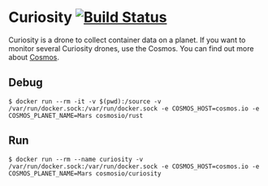 # Curiosity [![Build Status](https://travis-ci.org/cosmos-io/curiosity.svg)](https://travis-ci.org/cosmos-io/curiosity)

Curiosity is a drone to collect container data on a planet. If you want to monitor several Curiosity drones, use the Cosmos. You can find out more about [Cosmos](https://github.com/cosmos-io/cosmos).

## Debug
```
$ docker run --rm -it -v $(pwd):/source -v /var/run/docker.sock:/var/run/docker.sock -e COSMOS_HOST=cosmos.io -e COSMOS_PLANET_NAME=Mars cosmosio/rust
```

## Run
```
$ docker run --rm --name curiosity -v /var/run/docker.sock:/var/run/docker.sock -e COSMOS_HOST=cosmos.io -e COSMOS_PLANET_NAME=Mars cosmosio/curiosity
```